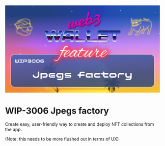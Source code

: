 ![image](../images/3006.png)

# WIP-3006 Jpegs factory

Create easy, user-friendly way to create and deploy NFT collections from the app.

(Note: this needs to be more flushed out in terms of UX)